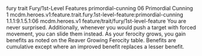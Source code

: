 <ability>
  <metadata>
    <class>fury</class>
    <feature_type>trait</feature_type>
    <file_dpath>Fury/1st-Level Features</file_dpath>
    <item_id>primordial-cunning</item_id>
    <item_index>06</item_index>
    <item_name>Primordial Cunning</item_name>
    <level>1</level>
    <scc>mcdm.heroes.v1:feature.trait.fury.1st-level-feature:primordial-cunning</scc>
    <scdc>1.1.1:9.1.5.1:06</scdc>
    <source>mcdm.heroes.v1</source>
    <type>feature/trait/fury/1st-level-feature</type>
  </metadata>
  <effects>
    <effect type="mundane">You are never surprised. Additionally, whenever you would push a target with forced movement, you can slide them instead.
As your ferocity grows, you gain benefits as noted on the Reaver Growing Ferocity table. Benefits are cumulative except where an improved benefit replaces a lesser benefit.</effect>
  </effects>
</ability>
